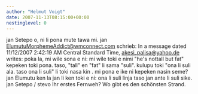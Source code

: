 ```yaml
---
author: "Helmut Voigt"
date: 2007-11-13T08:15:00+00:00
nestinglevel: 0
---
```

jan Setepo o, ni li pona mute tawa mi. jan [ElumutuMorphemeAddict@wmconnect.com](mailto://ElumutuMorphemeAddict@wmconnect.com) schrieb: In a message dated 11/12/2007 2:42:19 AM Central Standard Time, [akesi_palisa@yahoo.de](mailto://akesi_palisa@yahoo.de) writes:
 poka la, mi wile sona e ni: mi wile toki e nimi "he's nottall but fat" kepeken toki pona. taso, "tall" en "fat" li sama "suli". kulupu toki "ona li suli ala. taso ona li suli" li toki nasa kin . mi pona e ike ni kepeken nasin seme? jan Elumutu ken la jan li ken toki e ni: ona li suli linja taso jan ante li suli sike. jan Setepo / stevo Ihr erstes Fernweh? Wo gibt es den schönsten Strand.